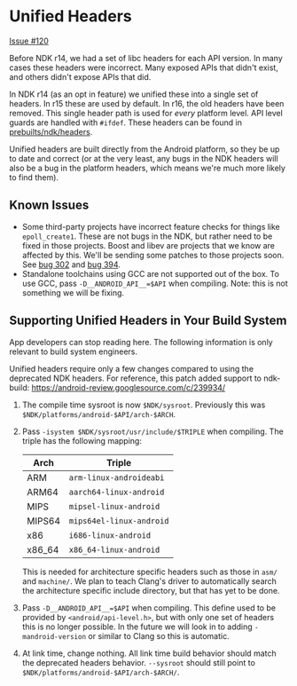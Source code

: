 Unified Headers
===============

[Issue #120](https://github.com/android-ndk/ndk/issues/120)

Before NDK r14, we had a set of libc headers for each API version. In many cases
these headers were incorrect. Many exposed APIs that didn't exist, and others
didn't expose APIs that did.

In NDK r14 (as an opt in feature) we unified these into a single set of headers.
In r15 these are used by default. In r16, the old headers have been removed.
This single header path is used for *every* platform level. API level guards are
handled with `#ifdef`. These headers can be found in [prebuilts/ndk/headers].

Unified headers are built directly from the Android platform, so they be up to
date and correct (or at the very least, any bugs in the NDK headers will also be
a bug in the platform headers, which means we're much more likely to find them).

[prebuilts/ndk/headers]: https://android.googlesource.com/platform/prebuilts/ndk/+/dev/platform/sysroot/usr/include


Known Issues
------------

 * Some third-party projects have incorrect feature checks for things like
   `epoll_create1`. These are not bugs in the NDK, but rather need to be fixed
   in those projects. Boost and libev are projects that we know are affected by
   this. We'll be sending some patches to those projects soon. See [bug 302] and
   [bug 394].
 * Standalone toolchains using GCC are not supported out of the box. To use GCC,
   pass `-D__ANDROID_API__=$API` when compiling. Note: this is not something we
   will be fixing.

[bug 302]: https://github.com/android-ndk/ndk/issues/302
[bug 394]: https://github.com/android-ndk/ndk/issues/394


Supporting Unified Headers in Your Build System
-----------------------------------------------

App developers can stop reading here. The following information is only
relevant to build system engineers.

Unified headers require only a few changes compared to using the deprecated NDK
headers. For reference, this patch added support to ndk-build:
https://android-review.googlesource.com/c/239934/

1. The compile time sysroot is now `$NDK/sysroot`. Previously this was
   `$NDK/platforms/android-$API/arch-$ARCH`.

2. Pass `-isystem $NDK/sysroot/usr/include/$TRIPLE` when compiling. The triple
   has the following mapping:

   Arch    | Triple
   --------|-------------------------
   ARM     | `arm-linux-androideabi`
   ARM64   | `aarch64-linux-android`
   MIPS    | `mipsel-linux-android`
   MIPS64  | `mips64el-linux-android`
   x86     | `i686-linux-android`
   x86\_64 | `x86_64-linux-android`

   This is needed for architecture specific headers such as those in `asm/` and
   `machine/`. We plan to teach Clang's driver to automatically search the
   architecture specific include directory, but that has yet to be done.

3. Pass `-D__ANDROID_API__=$API` when compiling. This define used to be provided
   by `<android/api-level.h>`, but with only one set of headers this is no
   longer possible. In the future we will look in to adding `-mandroid-version`
   or similar to Clang so this is automatic.

4. At link time, change nothing. All link time build behavior should match the
   deprecated headers behavior. `--sysroot` should still point to
   `$NDK/platforms/android-$API/arch-$ARCH/`.
